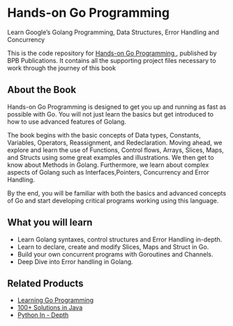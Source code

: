 # Hands-on Go Programming

Learn Google’s Golang Programming, Data Structures, Error Handling and Concurrency

This is the code repository for [Hands-on Go Programming ](https://bpbonline.com/products/hands-on-go-programming?_pos=1&_sid=a87d7cf5c&_ss=r), published by BPB Publications. It contains all the supporting project files necessary to work through the journey of this book

## About the Book
Hands-on Go Programming is designed to get you up and running as fast as possible with Go. You will not just learn the basics but get introduced to how to use advanced features of Golang.

The book begins with the basic concepts of Data types, Constants, Variables, Operators, Reassignment, and Redeclaration. Moving ahead, we explore and learn the use of Functions, Control flows, Arrays, Slices, Maps, and Structs using some great examples and illustrations. We then get to know about Methods in Golang. Furthermore, we learn about complex aspects of Golang such as Interfaces,Pointers, Concurrency and Error Handling.

By the end, you will be familiar with both the basics and advanced concepts of Go and start developing critical programs working using this language.


## What you will learn
* Learn Golang syntaxes, control structures and Error Handling in-depth.
* Learn to declare, create and modify Slices, Maps and Struct in Go.
* Build your own concurrent programs with Goroutines and Channels.
* Deep Dive into Error handling in Golang.

## Related Products
* [Learning Go Programming](https://bpbonline.com/products/learning-go-programming?_pos=1&_sid=6f13b9624&_ss=r)
* [100+ Solutions in Java](https://bpbonline.com/products/100-solutions-in-java?_pos=1&_sid=5e360b174&_ss=r)
* [ Python In - Depth](https://bpbonline.com/products/python-in-depth?_pos=1&_sid=d3cbe6d89&_ss=r)
